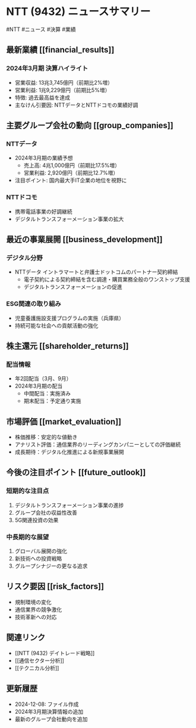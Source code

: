 # NTT (9432) ニュースサマリー

#NTT #ニュース #決算 #業績

## 最新業績 [[financial_results]]

### 2024年3月期 決算ハイライト
- 営業収益: 13兆3,745億円（前期比2%増）
- 営業利益: 1兆9,229億円（前期比5%増）
- 特徴: 過去最高益を達成
- 主なけん引要因: NTTデータとNTTドコモの業績好調

## 主要グループ会社の動向 [[group_companies]]

### NTTデータ
- 2024年3月期の業績予想
  - 売上高: 4兆1,000億円（前期比17.5%増）
  - 営業利益: 2,920億円（前期比12.7%増）
- 注目ポイント: 国内最大手IT企業の地位を視野に

### NTTドコモ
- 携帯電話事業の好調継続
- デジタルトランスフォーメーション事業の拡大

## 最近の事業展開 [[business_development]]

### デジタル分野
- NTTデータ イントラマートと弁護士ドットコムのパートナー契約締結
  - 電子契約による契約締結を含む調達・購買業務全般のワンストップ支援
  - デジタルトランスフォーメーションの促進

### ESG関連の取り組み
- 児童養護施設支援プログラムの実施（兵庫県）
- 持続可能な社会への貢献活動の強化

## 株主還元 [[shareholder_returns]]

### 配当情報
- 年2回配当（3月、9月）
- 2024年3月期の配当
  - 中間配当：実施済み
  - 期末配当：予定通り実施

## 市場評価 [[market_evaluation]]
- 株価推移：安定的な値動き
- アナリスト評価：通信業界のリーディングカンパニーとしての評価継続
- 成長期待：デジタル化推進による新規事業展開

## 今後の注目ポイント [[future_outlook]]

### 短期的な注目点
1. デジタルトランスフォーメーション事業の進捗
2. グループ会社の収益性改善
3. 5G関連投資の効果

### 中長期的な展望
1. グローバル展開の強化
2. 新技術への投資戦略
3. グループシナジーの更なる追求

## リスク要因 [[risk_factors]]
- 規制環境の変化
- 通信業界の競争激化
- 技術革新への対応

## 関連リンク
- [[NTT (9432) デイトレード戦略]]
- [[通信セクター分析]]
- [[テクニカル分析]]

## 更新履歴
- 2024-12-08: ファイル作成
- 2024年3月期決算情報の追加
- 最新のグループ会社動向を追加